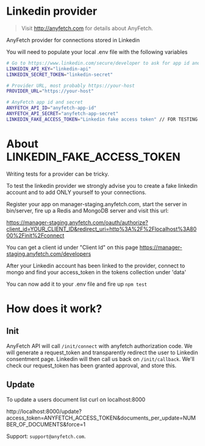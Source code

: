 # Linkedin provider
> Visit http://anyfetch.com for details about AnyFetch.

AnyFetch provider for connections stored in Linkedin

You will need to populate your local .env file with the following variables

```bash
# Go to https://www.linkedin.com/secure/developer to ask for app id and secret
LINKEDIN_API_KEY="linkedin-api"
LINKEDIN_SECRET_TOKEN="linkedin-secret"

# Provider URL, most probably https://your-host
PROVIDER_URL="https://your-host"

# AnyFetch app id and secret
ANYFETCH_API_ID="anyfetch-app-id"
ANYFETCH_API_SECRET="anyfetch-app-secret"
LINKEDIN_FAKE_ACCESS_TOKEN="Linkedin fake access token" // FOR TESTING PURPOSES
```

# About LINKEDIN_FAKE_ACCESS_TOKEN

Writing tests for a provider can be tricky.

To test the linkedin provider we strongly advise you to create a fake linkedin account and to add ONLY yourself to your connections.

Register your app on manager-staging.anyfetch.com, start the server in bin/server, fire up a Redis and MongoDB server and visit this url:

https://manager-staging.anyfetch.com/oauth/authorize?client_id=YOUR_CLIENT_ID&redirect_uri=http%3A%2F%2Flocalhost%3A8000%2Finit%2Fconnect

You can get a client id under "Client Id" on this page https://manager-staging.anyfetch.com/developers

After your Linkedin account has been linked to the provider, connect to mongo and find your access_token in the tokens collection under 'data'

You can now add it to your .env file and fire up ```npm test```


# How does it work?
## Init
AnyFetch API will call `/init/connect` with anyfetch authorization code. We will generate a request_token and transparently redirect the user to Linkedin consentment page.
Linkedin will then call us back on `/init/callback`. We'll check our request_token has been granted approval, and store this.

## Update
To update a users document list curl on localhost:8000

http://localhost:8000/update?access_token=ANYFETCH_ACCESS_TOKEN&documents_per_update=NUMBER_OF_DOCUMENTS&force=1

Support: `support@anyfetch.com`.
